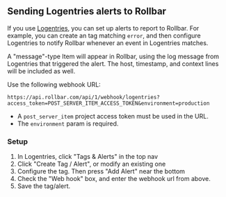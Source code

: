 ## Sending Logentries alerts to Rollbar

If you use [Logentries](https://logentries.com), you can set up alerts
to report to Rollbar. For example, you can create an tag matching
`error`, and then configure Logentries to notify Rollbar whenever an
event in Logentries matches.

A "message"-type Item will appear in Rollbar, using the log message from
Logentries that triggered the alert. The host, timestamp, and context
lines will be included as well.

Use the following webhook URL:

    https://api.rollbar.com/api/1/webhook/logentries?access_token=POST_SERVER_ITEM_ACCESS_TOKEN&environment=production

-   A `post_server_item` project access token must be used in the URL.
-   The `environment` param is required.

### Setup

1.  In Logentries, click "Tags & Alerts" in the top nav
2.  Click "Create Tag / Alert", or modify an existing one
3.  Configure the tag. Then press "Add Alert" near the bottom
4.  Check the "Web hook" box, and enter the webhook url from above.
5.  Save the tag/alert.
